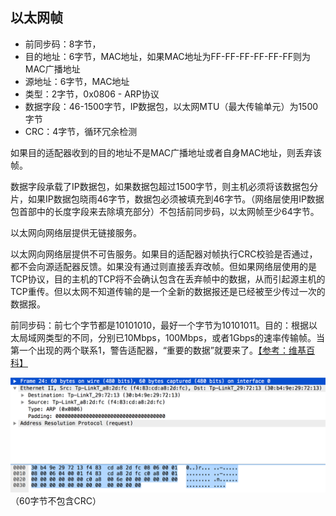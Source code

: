 ## 以太网帧

* 前同步码：8字节，
* 目的地址：6字节，MAC地址，如果MAC地址为FF-FF-FF-FF-FF-FF则为MAC广播地址
* 源地址：6字节，MAC地址
* 类型：2字节，0x0806 - ARP协议
* 数据字段：46-1500字节，IP数据包，以太网MTU（最大传输单元）为1500字节
* CRC：4字节，循环冗余检测

如果目的适配器收到的目的地址不是MAC广播地址或者自身MAC地址，则丢弃该帧。

数据字段承载了IP数据包，如果数据包超过1500字节，则主机必须将该数据包分片，如果IP数据包晓雨46字节，数据包必须被填充到46字节。（网络层使用IP数据包首部中的长度字段来去除填充部分）不包括前同步码，以太网帧至少64字节。

以太网向网络层提供无链接服务。

以太网向网络层提供不可告服务。如果目的适配器对帧执行CRC校验是否通过，都不会向源适配器反馈。如果没有通过则直接丢弃改帧。但如果网络层使用的是TCP协议，目的主机的TCP将不会确认包含在丢弃帧中的数据，从而引起源主机的TCP重传。但以太网不知道传输的是一个全新的数据报还是已经被至少传过一次的数据报。

前同步码：前七个字节都是10101010，最好一个字节为10101011。目的：根据以太局域网类型的不同，分别已10Mbps，100Mbps，或者1Gbps的速率传输帧。当第一个出现的两个联系1，警告适配器，“重要的数据”就要来了。[【参考：维基百科】](https://zh.wikipedia.org/wiki/以太网帧格式)

![](/assets/import.png)（60字节不包含CRC）

